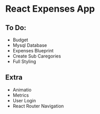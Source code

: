 # React Expenses App

## To Do:

* Budget
* Mysql Database
* Expenses Blueprint
* Create Sub Caregories
* Full Styling

## Extra

* Animatio
* Metrics
* User Login
* React Router Navigation